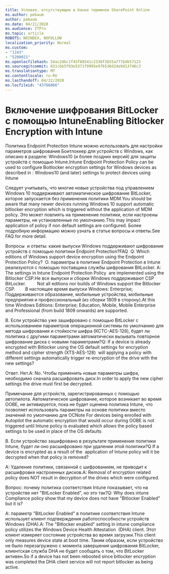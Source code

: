 ```yaml
---
title: Условия, отсутствующие в банке терминов SharePoint Online
ms.author: pebaum
author: pebaum
ms.date: 04/21/2020
ms.audience: ITPro
ms.topic: article
ROBOTS: NOINDEX, NOFOLLOW
localization_priority: Normal
ms.custom:
- "1243"
- "5200021"
ms.openlocfilehash: 54ac2dbc1f45f88541c2338f3b55a777b4b57123
ms.sourcegitcommit: 631cbb5f03e5371f0995e976536d24e9d13746c3
ms.translationtype: MT
ms.contentlocale: ru-RU
ms.lasthandoff: 04/22/2020
ms.locfileid: "43766866"
---
```

# <a name="enabling-bitlocker-encryption-with-intune"></a><span data-ttu-id="6d744-102">Включение шифрования BitLocker с помощью Intune</span><span class="sxs-lookup"><span data-stu-id="6d744-102">Enabling Bitlocker Encryption with Intune</span></span>

<span data-ttu-id="6d744-103">Политика Endpoint Protection Intune можно использовать для настройки параметров шифрования Боитлоккер для устройств с Windows, как описано в разделе: Windows10 (и более поздних версий) для защиты устройств с помощью Intune.</span><span class="sxs-lookup"><span data-stu-id="6d744-103">Intune Endpoint Protection Policy can be used to configure Boitlocker encryption settings for Windows devices as described in : Windows10 (and later) settings to protect devices using Intune</span></span>

<span data-ttu-id="6d744-104">Следует учитывать, что многие новые устройства под управлением Windows 10 поддерживают автоматическое шифрование BitLocker, которое запускается без применения политики MDM.</span><span class="sxs-lookup"><span data-stu-id="6d744-104">You should be aware that many newer devices running Windows 10 support automatic bitlocker encryption which is triggered without the application of MDM policy.</span></span> <span data-ttu-id="6d744-105">Это может повлиять на применение политики, если настроены параметры, не установленные по умолчанию.</span><span class="sxs-lookup"><span data-stu-id="6d744-105">This may impact application of policy if non default settings are configured.</span></span> <span data-ttu-id="6d744-106">Более подробную информацию можно узнать в статье вопросы и ответы.</span><span class="sxs-lookup"><span data-stu-id="6d744-106">See FAQ for more detail.</span></span>


<span data-ttu-id="6d744-107">Вопросы  и ответы: какие выпуски Windows поддерживают шифрование устройств с помощью политики Endpoint Protection?</span><span class="sxs-lookup"><span data-stu-id="6d744-107">FAQ  Q: Which editions of Windows support device encryption using the Endpoint Protection Policy?</span></span>
<span data-ttu-id="6d744-108"> О. параметры в политике Endpoint Protection в Intune реализуются с помощью поставщика службы шифрования BitLocker.</span><span class="sxs-lookup"><span data-stu-id="6d744-108"> A: The settings in Intune Endpoint Protection Policy  are implemented using the Bitlocker CSP.</span></span><span data-ttu-id="6d744-109">Не все выпуски и сборки Windows поддерживают CSP BitLocker. 
     </span><span class="sxs-lookup"><span data-stu-id="6d744-109">  Not all editions nor builds of Windows support the Bitlocker CSP. 
     </span></span> <span data-ttu-id="6d744-110">В настоящее время выпуски Windows: Enterprise; Поддерживаются образование, мобильные устройства, мобильные предприятия и профессиональный (из сборки 1809 в сторону).</span><span class="sxs-lookup"><span data-stu-id="6d744-110">At this time Windows Editions: Enterprise; Education, Mobile, Mobile Enterprise and Professional (from build 1809 onwards) are supported.</span></span>




<span data-ttu-id="6d744-111">В. Если устройство уже зашифровано с помощью BitLocker с использованием параметров операционной системы по умолчанию для метода шифрования и стойкости шифра (КСТС-AES-128), будет ли политика с другими параметрами автоматически вызывать повторное шифрование диска с новыми параметрами?</span><span class="sxs-lookup"><span data-stu-id="6d744-111">Q: If a device is already encrypted with Bitlocker using the OS default settings for encryption method and cipher strength (XTS-AES-128)  will applying a policy with different settings automatically trigger re-encryption of the drive with the new settings?</span></span>

<span data-ttu-id="6d744-112">Ответ. Нет.</span><span class="sxs-lookup"><span data-stu-id="6d744-112">A: No.</span></span> <span data-ttu-id="6d744-113">Чтобы применить новые параметры шифра, необходимо сначала расшифровать диск.</span><span class="sxs-lookup"><span data-stu-id="6d744-113">In order to apply the new cipher settings the drive must first be decrypted.</span></span>

<span data-ttu-id="6d744-114">Примечание для устройств, зарегистрированных с помощью автопилота. Автоматическое шифрование, которое возникает во время OOBE, не активируется, пока не будет оценена политика Intune, что позволяет использовать параметры на основе политики вместо значений по умолчанию для ОС</span><span class="sxs-lookup"><span data-stu-id="6d744-114">Note For devices being enrolled with Autopilot the automatic encryption that would occur during OOBE is not triggered until Intune policy is evaluated which allows the policy based settings to be used in place of the OS defaults</span></span>




<span data-ttu-id="6d744-115">В. Если устройство зашифровано в результате применения политики Intune, будет ли оно расшифровано при удалении этой политики?</span><span class="sxs-lookup"><span data-stu-id="6d744-115">Q If a device is encrypted as a result of the  application of Intune policy will it be decrypted when that policy is removed?</span></span>

<span data-ttu-id="6d744-116">А: Удаление политики, связанной с шифрованием, не приводит к расшифровке настроенных дисков.</span><span class="sxs-lookup"><span data-stu-id="6d744-116">A: Removal of encryption related policy does NOT result in decryption of the drives which were configured.</span></span>




<span data-ttu-id="6d744-117">Вопрос: почему политика соответствия Intune показывает, что на устройстве нет "BitLocker Enabled", но это так?</span><span class="sxs-lookup"><span data-stu-id="6d744-117">Q: Why does intune Compliance policy show that my device does not have "Bitlocker Enabled" but it is?</span></span>

<span data-ttu-id="6d744-118">A: параметр "BitLocker Enabled" в политике соответствия Intune использует клиент подтверждения работоспособности устройств Windows (DHA).</span><span class="sxs-lookup"><span data-stu-id="6d744-118">A: The "Bitlocker enabled" setting in intune compliance policy utilizes the Windows Device Health Attestation  (DHA) client.</span></span> <span data-ttu-id="6d744-119">Этот клиент измеряет состояние устройства во время загрузки.</span><span class="sxs-lookup"><span data-stu-id="6d744-119">This client only measures device state at boot time.</span></span> <span data-ttu-id="6d744-120">Таким образом, если устройство не было перезагружено с момента завершения шифрования BitLocker, клиентская служба DHA не будет сообщать о том, что BitLocker активен.</span><span class="sxs-lookup"><span data-stu-id="6d744-120">So if a device has not been rebooted since bitlocker encryption was completed the DHA client service will not report bitlocker as being active.</span></span>